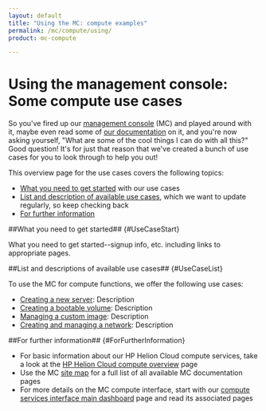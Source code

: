 ```yaml
---
layout: default
title: "Using the MC: compute examples"
permalink: /mc/compute/using/
product: mc-compute

---
```

# Using the management console: Some compute use cases

So you've fired up our [management console](https://console.hpcloud.com) (MC) and played around with it, maybe even read some of [our documentation](/mc) on it, and you're now asking yourself, "What are some of the cool things I can do with all this?"  Good question!  It's for just that reason that we've created a bunch of use cases for you to look through to help you out!

This overview page for the use cases covers the following topics:

* [What you need to get started](#UseCaseStart) with our use cases
* [List and description of available use cases](#UseCaseList), which we want to update regularly, so keep checking back
* [For further information](#ForFurtherInformation)

##What you need to get started## {#UseCaseStart}

What you need to get started--signup info, etc. including links to appropriate pages.


##List and descriptions of available use cases## {#UseCaseList}

To use the MC for compute functions, we offer the following use cases:

* [Creating a new server](): Description
* [Creating a bootable volume](): Description
* [Managing a custom image](): Description
* [Creating and managing a network](): Description


##For further information## {#ForFurtherInformation}

* For basic information about our HP Helion Cloud compute services, take a look at the [HP Helion Cloud compute overview](/compute/) page
* Use the MC [site map](/mc/sitemap) for a full list of all available MC documentation pages
* For more details on the MC compute interface, start with our [compute services interface main dashboard](/mc/compute/) page and read its associated pages
